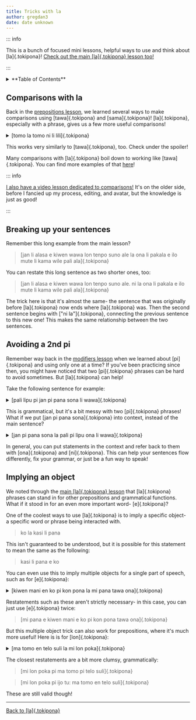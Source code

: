 ```yaml
---
title: Tricks with la
author: gregdan3
date: date unknown
---
```


::: info

This is a bunch of focused mini lessons, helpful ways to use and think about [la]{.tokipona}! [Check out the main [la]{.tokipona} lesson too!](./la.md)

:::

<details><summary>**Table of Contents**</summary>

<!-- toc -->

- [Comparisons with la](#comparisons-with-la)
- [Breaking up your sentences](#breaking-up-your-sentences)
- [Avoiding a 2nd pi](#avoiding-a-2nd-pi)
- [Implying an object](#implying-an-object)

<!-- tocstop -->

</details>

## Comparisons with la

Back in the [prepositions lesson](./preps.md), we learned several ways to make comparisons using [tawa]{.tokipona} and [sama]{.tokipona}! [la]{.tokipona}, especially with a phrase, gives us a few more useful comparisons!

<details><summary> [tomo la tomo ni li lili]{.tokipona} </summary>

This house is small compared to other houses.

In the context of buildings, this building is tiny.

To other rooms, this room is too little!

::: info

Here's a restatement that uses [tawa]{.tokipona}:

[tomo ni li lili tawa tomo **ante**]{.tokipona}

With this restatement, it helps to include the modifier [ante]{.tokipona} for clarity. That modifier can help the original too!

:::

</details>

This works very similarly to [tawa]{.tokipona}, too. Check under the spoiler!

Many comparisons with [la]{.tokipona} boil down to working like [tawa]{.tokipona}. You can find more examples of that [here](https://sona.pona.la/wiki/Comparisons)!

::: info

[I also have a video lesson dedicated to comparisons!](https://youtu.be/_li6QeNoek0)
It's on the older side, before I fancied up my process, editing, and avatar, but the knowledge is just as good!

:::

## Breaking up your sentences

Remember this long example from the main lesson?

> [jan li alasa e kiwen wawa lon tenpo suno ale la ona li pakala e ilo mute li kama wile pali ala]{.tokipona}

You can restate this long sentence as two shorter ones, too:

> [jan li alasa e kiwen wawa lon tenpo suno ale. ni la ona li pakala e ilo mute li kama wile pali ala]{.tokipona}

The trick here is that it's almost the same- the sentence that was originally before [la]{.tokipona} now ends where [la]{.tokipona} was. Then the second sentence begins with ["ni la"]{.tokipona}, connecting the previous sentence to this new one! This makes the same relationship between the two sentences.

## Avoiding a 2nd pi

Remember way back in the [modifiers lesson](./mod-pi.md) when we learned about [pi]{.tokipona} and using only one at a time? If you've been practicing since then, you might have noticed that two [pi]{.tokipona} phrases can be hard to avoid sometimes. But [la]{.tokipona} can help!

Take the following sentence for example:

<details><summary>[pali lipu pi jan pi pana sona li wawa]{.tokipona}</summary>

The work of the teacher's book is amazing!

</details>

This is grammatical, but it's a bit messy with two [pi]{.tokipona} phrases! What if we put [jan pi pana sona]{.tokipona} into context, instead of the main sentence?

<details><summary>[jan pi pana sona la pali pi lipu ona li wawa]{.tokipona}</summary>

The work of the teacher's book is amazing.

In the context of the teacher, the work of their book is amazing.

</details>

In general, you can put statements in the context and refer back to them with [ona]{.tokipona} and [ni]{.tokipona}. This can help your sentences flow differently, fix your grammar, or just be a fun way to speak!

<!-- <details><summary>[jan pi pana sona li jo e lipu. lipu li jo e pali. pali lipu li wawa.]{.tokipona}</summary> -->
<!---->
<!-- The teacher has a book. The book has work. The work of the book is a lot. -->
<!---->
<!-- </details> -->
<!---->
<!-- And this cleans up the grammar! But it's still really wordy, so let's get clever: -->
<!---->
<!-- <details><summary>[jan pi pana sona li jo e lipu. pali lipu li wawa.]{.tokipona}</summary> -->
<!---->
<!-- The teacher has a book. The book's work is difficult. -->
<!---->
<!-- </details> -->
<!---->
<!-- Here, we skip introducing the idea of the [lipu]{.tokipona} having [pali]{.tokipona}, and instead just imply it. Nice! But can we do better? -->
<!---->
<!-- <details><summary>[jan pi pana sona la pali pi lipu ona li wawa]{.tokipona}</summary> -->
<!-- </details> -->

<!-- In short: You can put a phrase in [la]{.tokipona}, then refer to it later with [ona]{.tokipona} or [ni]{.tokipona}. -->

<!-- <details><summary> See the various interpretations! </summary> -->
<!---->
<!-- - The work of the teacher's book is so much! -->
<!-- - The teacher has a book. The book has work. The work of the book is a lot. -->
<!-- - The teacher's book has a lot of complex work! -->
<!---->
<!-- </details> -->

## Implying an object

We noted through the [main [la]{.tokipona} lesson](./la.md) that [la]{.tokipona} phrases can stand in for other prepositions and grammatical functions. What if it stood in for an even more important word- [e]{.tokipona}?

One of the coolest ways to use [la]{.tokipona} is to imply a specific object- a specific word or phrase being interacted with.

<!-- TODO: different than pana -->

> ko la kasi li pana

This isn't guaranteed to be understood, but it is possible for this statement to mean the same as the following:

> kasi li pana e ko

You can even use this to imply multiple objects for a single part of speech, such as for [e]{.tokipona}:

<details><summary> [kiwen mani en ko pi kon pona la mi pana tawa ona]{.tokipona} </summary>

I gave silver and incense to them.

</details>

Restatements such as these aren't strictly necessary- in this case, you can just use [e]{.tokipona} twice:

> [mi pana e kiwen mani e ko pi kon pona tawa ona]{.tokipona}

But this multiple object trick can also work for prepositions, where it's much more useful! Here is is for [lon]{.tokipona}:

<details><summary> [ma tomo en telo suli la mi lon poka]{.tokipona} </summary>

I am near the city and the ocean!

</details>

The closest restatements are a bit more clumsy, grammatically:

> [mi lon poka pi ma tomo pi telo suli]{.tokipona}

> [mi lon poka pi ijo tu: ma tomo en telo suli]{.tokipona}

These are still valid though!

---

[Back to [la]{.tokipona}](./la.md)
